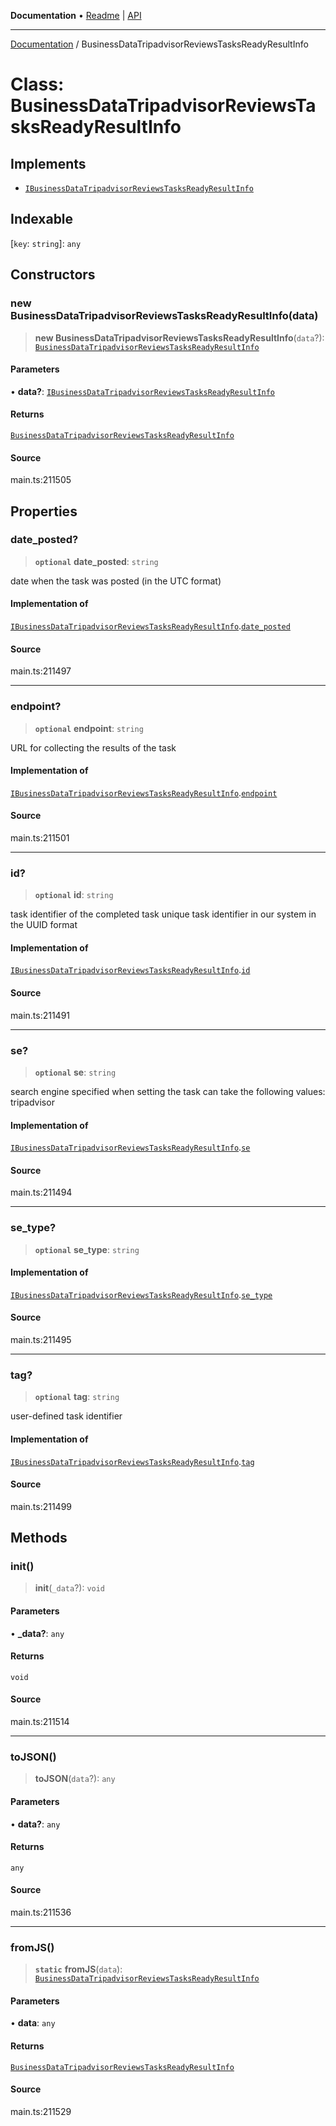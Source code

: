 **Documentation** • [Readme](../README.md) \| [API](../globals.md)

***

[Documentation](../README.md) / BusinessDataTripadvisorReviewsTasksReadyResultInfo

# Class: BusinessDataTripadvisorReviewsTasksReadyResultInfo

## Implements

- [`IBusinessDataTripadvisorReviewsTasksReadyResultInfo`](../interfaces/IBusinessDataTripadvisorReviewsTasksReadyResultInfo.md)

## Indexable

 \[`key`: `string`\]: `any`

## Constructors

### new BusinessDataTripadvisorReviewsTasksReadyResultInfo(data)

> **new BusinessDataTripadvisorReviewsTasksReadyResultInfo**(`data`?): [`BusinessDataTripadvisorReviewsTasksReadyResultInfo`](BusinessDataTripadvisorReviewsTasksReadyResultInfo.md)

#### Parameters

• **data?**: [`IBusinessDataTripadvisorReviewsTasksReadyResultInfo`](../interfaces/IBusinessDataTripadvisorReviewsTasksReadyResultInfo.md)

#### Returns

[`BusinessDataTripadvisorReviewsTasksReadyResultInfo`](BusinessDataTripadvisorReviewsTasksReadyResultInfo.md)

#### Source

main.ts:211505

## Properties

### date\_posted?

> **`optional`** **date\_posted**: `string`

date when the task was posted (in the UTC format)

#### Implementation of

[`IBusinessDataTripadvisorReviewsTasksReadyResultInfo`](../interfaces/IBusinessDataTripadvisorReviewsTasksReadyResultInfo.md).[`date_posted`](../interfaces/IBusinessDataTripadvisorReviewsTasksReadyResultInfo.md#date_posted)

#### Source

main.ts:211497

***

### endpoint?

> **`optional`** **endpoint**: `string`

URL for collecting the results of the task

#### Implementation of

[`IBusinessDataTripadvisorReviewsTasksReadyResultInfo`](../interfaces/IBusinessDataTripadvisorReviewsTasksReadyResultInfo.md).[`endpoint`](../interfaces/IBusinessDataTripadvisorReviewsTasksReadyResultInfo.md#endpoint)

#### Source

main.ts:211501

***

### id?

> **`optional`** **id**: `string`

task identifier of the completed task
unique task identifier in our system in the UUID format

#### Implementation of

[`IBusinessDataTripadvisorReviewsTasksReadyResultInfo`](../interfaces/IBusinessDataTripadvisorReviewsTasksReadyResultInfo.md).[`id`](../interfaces/IBusinessDataTripadvisorReviewsTasksReadyResultInfo.md#id)

#### Source

main.ts:211491

***

### se?

> **`optional`** **se**: `string`

search engine specified when setting the task
can take the following values: tripadvisor

#### Implementation of

[`IBusinessDataTripadvisorReviewsTasksReadyResultInfo`](../interfaces/IBusinessDataTripadvisorReviewsTasksReadyResultInfo.md).[`se`](../interfaces/IBusinessDataTripadvisorReviewsTasksReadyResultInfo.md#se)

#### Source

main.ts:211494

***

### se\_type?

> **`optional`** **se\_type**: `string`

#### Implementation of

[`IBusinessDataTripadvisorReviewsTasksReadyResultInfo`](../interfaces/IBusinessDataTripadvisorReviewsTasksReadyResultInfo.md).[`se_type`](../interfaces/IBusinessDataTripadvisorReviewsTasksReadyResultInfo.md#se_type)

#### Source

main.ts:211495

***

### tag?

> **`optional`** **tag**: `string`

user-defined task identifier

#### Implementation of

[`IBusinessDataTripadvisorReviewsTasksReadyResultInfo`](../interfaces/IBusinessDataTripadvisorReviewsTasksReadyResultInfo.md).[`tag`](../interfaces/IBusinessDataTripadvisorReviewsTasksReadyResultInfo.md#tag)

#### Source

main.ts:211499

## Methods

### init()

> **init**(`_data`?): `void`

#### Parameters

• **\_data?**: `any`

#### Returns

`void`

#### Source

main.ts:211514

***

### toJSON()

> **toJSON**(`data`?): `any`

#### Parameters

• **data?**: `any`

#### Returns

`any`

#### Source

main.ts:211536

***

### fromJS()

> **`static`** **fromJS**(`data`): [`BusinessDataTripadvisorReviewsTasksReadyResultInfo`](BusinessDataTripadvisorReviewsTasksReadyResultInfo.md)

#### Parameters

• **data**: `any`

#### Returns

[`BusinessDataTripadvisorReviewsTasksReadyResultInfo`](BusinessDataTripadvisorReviewsTasksReadyResultInfo.md)

#### Source

main.ts:211529
